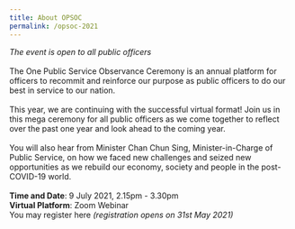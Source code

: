 ```yaml
---
title: About OPSOC
permalink: /opsoc-2021
---
```

<i>The event is open to all public officers</i><br>
<br>
The One Public Service Observance Ceremony is an annual platform for officers to recommit and reinforce our purpose as public officers to do our best in service to our nation.<br>
<br>
This year, we are continuing with the successful virtual format! Join us in this mega ceremony for all public officers as we come together to reflect over the past one year and look ahead to the coming year.<br>
<br>
You will also hear from Minister Chan Chun Sing, Minister-in-Charge of Public Service, on how we faced new challenges and seized new opportunities as we rebuild our economy, society and people in the post-COVID-19 world.<br>
<br>
<b>Time and Date</b>: 9 July 2021, 2.15pm - 3.30pm<br>
<b>Virtual Platform</b>: Zoom Webinar<br>
You may register here <i>(registration opens on 31st May 2021)</i><br>
